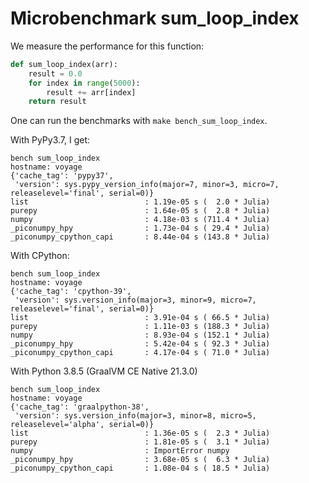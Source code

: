 # Microbenchmark sum_loop_index

We measure the performance for this function:

```python
def sum_loop_index(arr):
    result = 0.0
    for index in range(5000):
        result += arr[index]
    return result
```

One can run the benchmarks with `make bench_sum_loop_index`.

With PyPy3.7, I get:

```
bench sum_loop_index
hostname: voyage
{'cache_tag': 'pypy37',
 'version': sys.pypy_version_info(major=7, minor=3, micro=7, releaselevel='final', serial=0)}
list                          : 1.19e-05 s (  2.0 * Julia)
purepy                        : 1.64e-05 s (  2.8 * Julia)
numpy                         : 4.18e-03 s (711.4 * Julia)
_piconumpy_hpy                : 1.73e-04 s ( 29.4 * Julia)
_piconumpy_cpython_capi       : 8.44e-04 s (143.8 * Julia)
```

With CPython:

```
bench sum_loop_index
hostname: voyage
{'cache_tag': 'cpython-39',
 'version': sys.version_info(major=3, minor=9, micro=7, releaselevel='final', serial=0)}
list                          : 3.91e-04 s ( 66.5 * Julia)
purepy                        : 1.11e-03 s (188.3 * Julia)
numpy                         : 8.93e-04 s (152.1 * Julia)
_piconumpy_hpy                : 5.42e-04 s ( 92.3 * Julia)
_piconumpy_cpython_capi       : 4.17e-04 s ( 71.0 * Julia)
```

With Python 3.8.5 (GraalVM CE Native 21.3.0)

```
bench sum_loop_index
hostname: voyage
{'cache_tag': 'graalpython-38',
 'version': sys.version_info(major=3, minor=8, micro=5, releaselevel='alpha', serial=0)}
list                          : 1.36e-05 s (  2.3 * Julia)
purepy                        : 1.81e-05 s (  3.1 * Julia)
numpy                         : ImportError numpy
_piconumpy_hpy                : 3.68e-05 s (  6.3 * Julia)
_piconumpy_cpython_capi       : 1.08e-04 s ( 18.5 * Julia)
```
